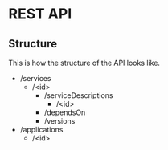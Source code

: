 # REST API

## Structure

This is how the structure of the API looks like.

* /services
    * /\<id\>
        * /serviceDescriptions
            * /\<id\>
        * /dependsOn
        * /versions
* /applications
    * /\<id\>
